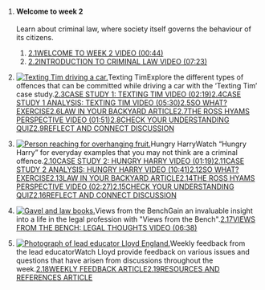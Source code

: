 1. #### Welcome to week 2

   Learn about criminal law, where society itself governs the behaviour of its citizens.

   1. [2.1WELCOME TO WEEK 2 VIDEO (00:44)](https://www.futurelearn.com/courses/law-for-non-lawyers/3/steps/177734)
   2. [2.2INTRODUCTION TO CRIMINAL LAW VIDEO (07:23)](https://www.futurelearn.com/courses/law-for-non-lawyers/3/steps/177735)

2. [![Texting Tim driving a car.](https://ugc.futurelearn.com/uploads/images/13/b0/regular_13b0f1e9-a9da-4d9d-9945-14761beb976d.jpg)](https://www.futurelearn.com/courses/law-for-non-lawyers/3/steps/177740)Texting TimExplore the different types of offences that can be committed while driving a car with the ‘Texting Tim’ case study.[2.3CASE STUDY 1: TEXTING TIM VIDEO (02:19)](https://www.futurelearn.com/courses/law-for-non-lawyers/3/steps/177740)[2.4CASE STUDY 1 ANALYSIS: TEXTING TIM VIDEO (05:30)](https://www.futurelearn.com/courses/law-for-non-lawyers/3/steps/177741)[2.5SO WHAT? EXERCISE](https://www.futurelearn.com/courses/law-for-non-lawyers/3/steps/177742)[2.6LAW IN YOUR BACKYARD ARTICLE](https://www.futurelearn.com/courses/law-for-non-lawyers/3/steps/177743)[2.7THE ROSS HYAMS PERSPECTIVE VIDEO (01:51)](https://www.futurelearn.com/courses/law-for-non-lawyers/3/steps/207433)[2.8CHECK YOUR UNDERSTANDING QUIZ](https://www.futurelearn.com/courses/law-for-non-lawyers/3/steps/177745)[2.9REFLECT AND CONNECT DISCUSSION](https://www.futurelearn.com/courses/law-for-non-lawyers/3/steps/177746)

3. [![Person reaching for overhanging fruit.](https://ugc.futurelearn.com/uploads/images/a2/5f/regular_a25fdbb7-186a-4301-ae4e-d543548619f2.jpg)](https://www.futurelearn.com/courses/law-for-non-lawyers/3/steps/177747)Hungry HarryWatch “Hungry Harry” for everyday examples that you may not think are a criminal offence.[2.10CASE STUDY 2: HUNGRY HARRY VIDEO (01:19)](https://www.futurelearn.com/courses/law-for-non-lawyers/3/steps/177747)[2.11CASE STUDY 2 ANALYSIS: HUNGRY HARRY VIDEO (10:41)](https://www.futurelearn.com/courses/law-for-non-lawyers/3/steps/177748)[2.12SO WHAT? EXERCISE](https://www.futurelearn.com/courses/law-for-non-lawyers/3/steps/177749)[2.13LAW IN YOUR BACKYARD ARTICLE](https://www.futurelearn.com/courses/law-for-non-lawyers/3/steps/177750)[2.14THE ROSS HYAMS PERSPECTIVE VIDEO (02:27)](https://www.futurelearn.com/courses/law-for-non-lawyers/3/steps/207437)[2.15CHECK YOUR UNDERSTANDING QUIZ](https://www.futurelearn.com/courses/law-for-non-lawyers/3/steps/177752)[2.16REFLECT AND CONNECT DISCUSSION](https://www.futurelearn.com/courses/law-for-non-lawyers/3/steps/177753)

4. [![Gavel and law books.](https://ugc.futurelearn.com/uploads/images/71/d5/regular_71d56ef1-58e4-4196-afd2-c06594961ef6.jpg)](https://www.futurelearn.com/courses/law-for-non-lawyers/3/steps/177737)Views from the BenchGain an invaluable insight into a life in the legal profession with "Views from the Bench".[2.17VIEWS FROM THE BENCH: LEGAL THOUGHTS VIDEO (06:38)](https://www.futurelearn.com/courses/law-for-non-lawyers/3/steps/177737)

5. [![Photograph of lead educator Lloyd England.](https://ugc.futurelearn.com/uploads/images/29/f9/regular_29f97a76-8d21-4dbd-8bb5-9a9db2fa0f68.jpg)](https://www.futurelearn.com/courses/law-for-non-lawyers/3/steps/177738)Weekly feedback from the lead educatorWatch Lloyd provide feedback on various issues and questions that have arisen from discussions throughout the week.[2.18WEEKLY FEEDBACK ARTICLE](https://www.futurelearn.com/courses/law-for-non-lawyers/3/steps/177738)[2.19RESOURCES AND REFERENCES ARTICLE](https://www.futurelearn.com/courses/law-for-non-lawyers/3/steps/177739)